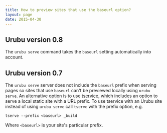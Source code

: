 ```yaml
---
title: How to preview sites that use the baseurl option?
layout: page
date: 2015-04-30
---
```


Urubu version 0.8
------------------

The `urubu serve` command  takes the `baseurl` setting automatically into
account. 

Urubu version 0.7
------------------

The `urubu serve` server does not include the `baseurl` prefix when serving
pages so sites that use `baseurl` can't be previewed locally using `urubu
serve`.  An alternative option is to use
[tservice](https://github.com/jiffyclub/tservice), which includes an option to
serve a local static site with a URL prefix.  To use tservice with an Urubu
site instead of using `urubu serve` call `tserve` with the prefix option, e.g.

```
tserve --prefix <baseurl> _build
```

Where `<baseurl>` is your site's particular prefix.
